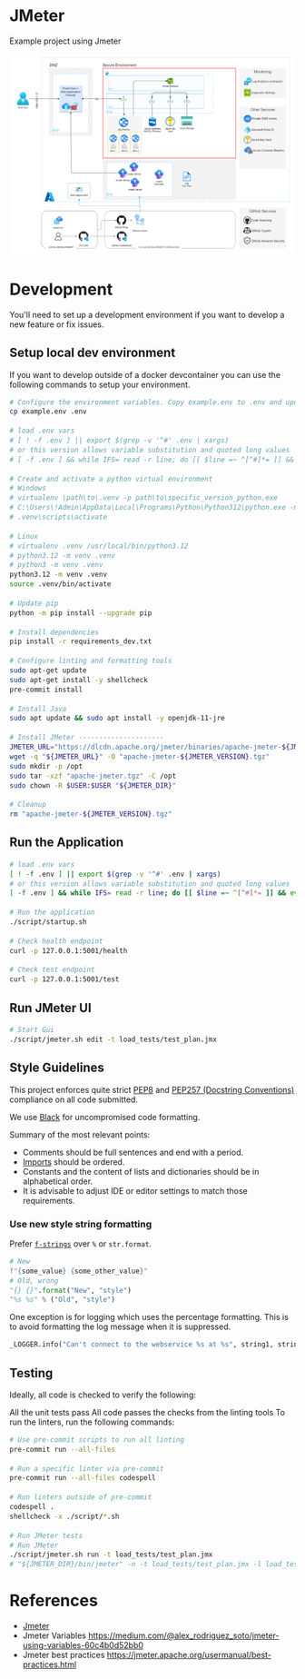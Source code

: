 # JMeter

Example project using Jmeter

![Architecture Overview](./docs/architecture_overview.png)

# Development

You'll need to set up a development environment if you want to develop a new feature or fix issues.

## Setup local dev environment

If you want to develop outside of a docker devcontainer you can use the following commands to setup your environment.

```bash
# Configure the environment variables. Copy example.env to .env and update the values
cp example.env .env

# load .env vars
# [ ! -f .env ] || export $(grep -v '^#' .env | xargs)
# or this version allows variable substitution and quoted long values
# [ -f .env ] && while IFS= read -r line; do [[ $line =~ ^[^#]*= ]] && eval "export $line"; done < .env

# Create and activate a python virtual environment
# Windows
# virtualenv \path\to\.venv -p path\to\specific_version_python.exe
# C:\Users\!Admin\AppData\Local\Programs\Python\Python312\python.exe -m venv .venv
# .venv\scripts\activate

# Linux
# virtualenv .venv /usr/local/bin/python3.12
# python3.12 -m venv .venv
# python3 -m venv .venv
python3.12 -m venv .venv
source .venv/bin/activate

# Update pip
python -m pip install --upgrade pip

# Install dependencies
pip install -r requirements_dev.txt

# Configure linting and formatting tools
sudo apt-get update
sudo apt-get install -y shellcheck
pre-commit install

# Install Java
sudo apt update && sudo apt install -y openjdk-11-jre

# Install JMeter ---------------------
JMETER_URL="https://dlcdn.apache.org/jmeter/binaries/apache-jmeter-${JMETER_VERSION}.tgz"
wget -q "${JMETER_URL}" -O "apache-jmeter-${JMETER_VERSION}.tgz"
sudo mkdir -p /opt
sudo tar -xzf "apache-jmeter.tgz" -C /opt
sudo chown -R $USER:$USER "${JMETER_DIR}"

# Cleanup
rm "apache-jmeter-${JMETER_VERSION}.tgz"
```
## Run the Application

```bash
# load .env vars
[ ! -f .env ] || export $(grep -v '^#' .env | xargs)
# or this version allows variable substitution and quoted long values
[ -f .env ] && while IFS= read -r line; do [[ $line =~ ^[^#]*= ]] && eval "export $line"; done < .env

# Run the application
./script/startup.sh

# Check health endpoint
curl -p 127.0.0.1:5001/health

# Check test endpoint
curl -p 127.0.0.1:5001/test
```

## Run JMeter UI

```bash
# Start Gui
./script/jmeter.sh edit -t load_tests/test_plan.jmx
```

## Style Guidelines

This project enforces quite strict [PEP8](https://www.python.org/dev/peps/pep-0008/) and [PEP257 (Docstring Conventions)](https://www.python.org/dev/peps/pep-0257/) compliance on all code submitted.

We use [Black](https://github.com/psf/black) for uncompromised code formatting.

Summary of the most relevant points:

- Comments should be full sentences and end with a period.
- [Imports](https://www.python.org/dev/peps/pep-0008/#imports) should be ordered.
- Constants and the content of lists and dictionaries should be in alphabetical order.
- It is advisable to adjust IDE or editor settings to match those requirements.

### Use new style string formatting

Prefer [`f-strings`](https://docs.python.org/3/reference/lexical_analysis.html#f-strings) over `%` or `str.format`.

```python
# New
f"{some_value} {some_other_value}"
# Old, wrong
"{} {}".format("New", "style")
"%s %s" % ("Old", "style")
```

One exception is for logging which uses the percentage formatting. This is to avoid formatting the log message when it is suppressed.

```python
_LOGGER.info("Can't connect to the webservice %s at %s", string1, string2)
```

## Testing

Ideally, all code is checked to verify the following:

All the unit tests pass All code passes the checks from the linting tools To run the linters, run the following commands:

```bash
# Use pre-commit scripts to run all linting
pre-commit run --all-files

# Run a specific linter via pre-commit
pre-commit run --all-files codespell

# Run linters outside of pre-commit
codespell .
shellcheck -x ./script/*.sh

# Run JMeter tests
# Run JMeter
./script/jmeter.sh run -t load_tests/test_plan.jmx
# "${JMETER_DIR}/bin/jmeter" -n -t load_tests/test_plan.jmx -l load_tests/results.jtl

```

# References
- [Jmeter](https://jmeter.apache.org/)
- Jmeter Variables https://medium.com/@alex_rodriguez_soto/jmeter-using-variables-60c4b0d52bb0
- Jmeter best practices https://jmeter.apache.org/usermanual/best-practices.html

